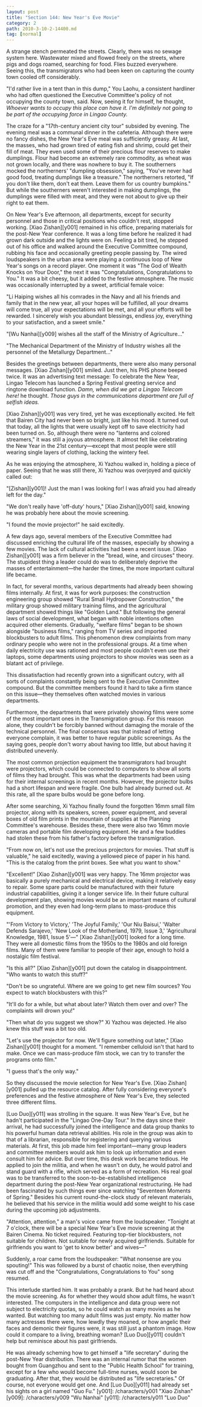 ```yaml
---
layout: post
title: "Section 144: New Year's Eve Movie"
category: 2
path: 2010-3-10-2-14400.md
tag: [normal]
---
```


A strange stench permeated the streets. Clearly, there was no sewage system here. Wastewater mixed and flowed freely on the streets, where pigs and dogs roamed, searching for food. Flies buzzed everywhere. Seeing this, the transmigrators who had been keen on capturing the county town cooled off considerably.

"I'd rather live in a tent than in this dump," You Laohu, a consistent hardliner who had often questioned the Executive Committee's policy of not occupying the county town, said. Now, seeing it for himself, he thought, *Whoever wants to occupy this place can have it. I'm definitely not going to be part of the occupying force in Lingao County.*

The craze for a "17th-century ancient city tour" subsided by evening. The evening meal was a communal dinner in the cafeteria. Although there were no fancy dishes, the New Year's Eve meal was sufficiently greasy. At last, the masses, who had grown tired of eating fish and shrimp, could get their fill of meat. They even used some of their precious flour reserves to make dumplings. Flour had become an extremely rare commodity, as wheat was not grown locally, and there was nowhere to buy it. The southerners mocked the northerners' "dumpling obsession," saying, "You've never had good food, treating dumplings like a treasure." The northerners retorted, "If you don't like them, don't eat them. Leave them for us country bumpkins." But while the southerners weren't interested in making dumplings, the dumplings were filled with meat, and they were not about to give up their right to eat them.

On New Year's Eve afternoon, all departments, except for security personnel and those in critical positions who couldn't rest, stopped working. [Xiao Zishan][y001] remained in his office, preparing materials for the post-New Year conference. It was a long time before he realized it had grown dark outside and the lights were on. Feeling a bit tired, he stepped out of his office and walked around the Executive Committee compound, rubbing his face and occasionally greeting people passing by. The wired loudspeakers in the urban area were playing a continuous loop of New Year's songs on a record player. One moment it was "The God of Wealth Knocks on Your Door," the next it was "Congratulations, Congratulations to You." It was a bit cheesy, but it added to the festive atmosphere. The music was occasionally interrupted by a sweet, artificial female voice:

"Li Haiping wishes all his comrades in the Navy and all his friends and family that in the new year, all your hopes will be fulfilled, all your dreams will come true, all your expectations will be met, and all your efforts will be rewarded. I sincerely wish you abundant blessings, endless joy, everything to your satisfaction, and a sweet smile."

"[Wu Nanhai][y009] wishes all the staff of the Ministry of Agriculture..."

"The Mechanical Department of the Ministry of Industry wishes all the personnel of the Metallurgy Department..."

Besides the greetings between departments, there were also many personal messages. [Xiao Zishan][y001] smiled. Just then, his PHS phone beeped twice. It was an advertising text message: To celebrate the New Year, Lingao Telecom has launched a Spring Festival greeting service and ringtone download function. *Damn, when did we get a Lingao Telecom here!* he thought. *Those guys in the communications department are full of selfish ideas.*

[Xiao Zishan][y001] was very tired, yet he was exceptionally excited. He felt that Bairen City had never been so bright, just like his mood. It turned out that today, all the lights that were usually kept off to save electricity had been turned on. So, although there were no "lanterns and colored streamers," it was still a joyous atmosphere. It almost felt like celebrating the New Year in the 21st century—except that most people were still wearing single layers of clothing, lacking the wintery feel.

As he was enjoying the atmosphere, Xi Yazhou walked in, holding a piece of paper. Seeing that he was still there, Xi Yazhou was overjoyed and quickly called out:

"[Zishan][y001]! Just the man I was looking for! I was afraid you had already left for the day."

"We don't really have 'off-duty' hours," [Xiao Zishan][y001] said, knowing he was probably here about the movie screening.

"I found the movie projector!" he said excitedly.

A few days ago, several members of the Executive Committee had discussed enriching the cultural life of the masses, especially by showing a few movies. The lack of cultural activities had been a recent issue. [Xiao Zishan][y001] was a firm believer in the "bread, wine, and circuses" theory. The stupidest thing a leader could do was to deliberately deprive the masses of entertainment—the harder the times, the more important cultural life became.

In fact, for several months, various departments had already been showing films internally. At first, it was for work purposes: the construction engineering group showed "Rural Small Hydropower Construction," the military group showed military training films, and the agricultural department showed things like "Golden Land." But following the general laws of social development, what began with noble intentions often acquired other elements. Gradually, "welfare films" began to be shown alongside "business films," ranging from TV series and imported blockbusters to adult films. This phenomenon drew complaints from many ordinary people who were not in the professional groups. At a time when daily electricity use was rationed and most people couldn't even use their laptops, some departments using projectors to show movies was seen as a blatant act of privilege.

This dissatisfaction had recently grown into a significant outcry, with all sorts of complaints constantly being sent to the Executive Committee compound. But the committee members found it hard to take a firm stance on this issue—they themselves often watched movies in various departments.

Furthermore, the departments that were privately showing films were some of the most important ones in the Transmigration group. For this reason alone, they couldn't be forcibly banned without damaging the morale of the technical personnel. The final consensus was that instead of letting everyone complain, it was better to have regular public screenings. As the saying goes, people don't worry about having too little, but about having it distributed unevenly.

The most common projection equipment the transmigrators had brought were projectors, which could be connected to computers to show all sorts of films they had brought. This was what the departments had been using for their internal screenings in recent months. However, the projector bulbs had a short lifespan and were fragile. One bulb had already burned out. At this rate, all the spare bulbs would be gone before long.

After some searching, Xi Yazhou finally found the forgotten 16mm small film projector, along with its speakers, screen, power equipment, and several boxes of old film prints in the mountain of supplies at the Planning Committee's warehouse. Besides these, there were also two 16mm movie cameras and portable film developing equipment. He and a few buddies had stolen these from his father's factory before the transmigration.

"From now on, let's not use the precious projectors for movies. That stuff is valuable," he said excitedly, waving a yellowed piece of paper in his hand. "This is the catalog from the print boxes. See what you want to show."

"Excellent!" [Xiao Zishan][y001] was very happy. The 16mm projector was basically a purely mechanical and electrical device, making it relatively easy to repair. Some spare parts could be manufactured with their future industrial capabilities, giving it a longer service life. In their future cultural development plan, showing movies would be an important means of cultural promotion, and they even had long-term plans to mass-produce this equipment.

"'From Victory to Victory,' 'The Joyful Family,' 'Our Niu Baisui,' 'Walter Defends Sarajevo,' 'New Look of the Motherland, 1979, Issue 3,' 'Agricultural Knowledge, 1981, Issue 5'—" [Xiao Zishan][y001] looked for a long time. They were all domestic films from the 1950s to the 1980s and old foreign films. Many of them were familiar to people of their age, enough to hold a nostalgic film festival.

"Is this all?" [Xiao Zishan][y001] put down the catalog in disappointment. "Who wants to watch this stuff?"

"Don't be so ungrateful. Where are we going to get new film sources? You expect to watch blockbusters with this?"

"It'll do for a while, but what about later? Watch them over and over? The complaints will drown you!"

"Then what do you suggest we show?" Xi Yazhou was dejected. He also knew this stuff was a bit too old.

"Let's use the projector for now. We'll figure something out later," [Xiao Zishan][y001] thought for a moment. "I remember celluloid isn't that hard to make. Once we can mass-produce film stock, we can try to transfer the programs onto film."

"I guess that's the only way."

So they discussed the movie selection for New Year's Eve. [Xiao Zishan][y001] pulled up the resource catalog. After fully considering everyone's preferences and the festive atmosphere of New Year's Eve, they selected three different films.

[Luo Duo][y011] was strolling in the square. It was New Year's Eve, but he hadn't participated in the "Lingao One-Day Tour." In the days since their arrival, he had successfully joined the intelligence and data group thanks to his powerful human data retrieval abilities. His role in the group was akin to that of a librarian, responsible for registering and querying various materials. At first, this job made him feel important—many group leaders and committee members would ask him to look up information and even consult him for advice. But over time, this desk work became tedious. He applied to join the militia, and when he wasn't on duty, he would patrol and stand guard with a rifle, which served as a form of recreation. His real goal was to be transferred to the soon-to-be-established intelligence department during the post-New Year organizational restructuring. He had been fascinated by such things ever since watching "Seventeen Moments of Spring." Besides his current round-the-clock study of relevant materials, he believed that his service in the militia would add some weight to his case during the upcoming job adjustments.

"Attention, attention," a man's voice came from the loudspeaker. "Tonight at 7 o'clock, there will be a special New Year's Eve movie screening at the Bairen Cinema. No ticket required. Featuring top-tier blockbusters, not suitable for children. Not suitable for newly acquired girlfriends. Suitable for girlfriends you want to 'get to know better' and wives—"

Suddenly, a roar came from the loudspeaker: "What nonsense are you spouting!" This was followed by a burst of chaotic noise, then everything was cut off and the "Congratulations, Congratulations to You" song resumed.

This interlude startled him. It was probably a prank. But he had heard about the movie screening. As for whether they would show adult films, he wasn't interested. The computers in the intelligence and data group were not subject to electricity quotas, so he could watch as many movies as he wanted. But watching too many adult films was just empty. No matter how many actresses there were, how lewdly they moaned, or how angelic their faces and demonic their figures were, it was still just a phantom image. How could it compare to a living, breathing woman? [Luo Duo][y011] couldn't help but reminisce about his past girlfriends.

He was already scheming how to get himself a "life secretary" during the post-New Year distribution. There was an internal rumor that the women bought from Guangzhou and sent to the "Public Health School" for training, except for a few who would become full-time nurses, would soon be graduating. After that, they would be distributed as "life secretaries." Of course, not everyone would get one. And [Luo Duo][y011] had already set his sights on a girl named "Guo Fu."
[y001]: /characters/y001 "Xiao Zishan"
[y009]: /characters/y009 "Wu Nanhai"
[y011]: /characters/y011 "Luo Duo"